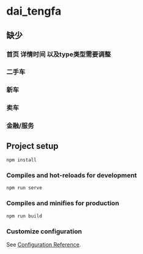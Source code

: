 # dai_tengfa
## 缺少
### 首页 详情时间 以及type类型需要调整
### 二手车
### 新车
### 卖车
### 金融/服务

## Project setup
```
npm install
```

### Compiles and hot-reloads for development
```
npm run serve
```

### Compiles and minifies for production
```
npm run build
```

### Customize configuration
See [Configuration Reference](https://cli.vuejs.org/config/).

